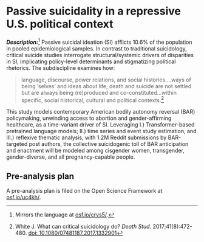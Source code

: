 # Passive suicidality in a repressive U.S. political context

***Description:***[^1] Passive suicidal ideation (SI) afflicts 10.6% of the population in pooled epidemiological samples. In contrast to traditional suicidology, critical suicide studies interrogate structural/systemic drivers of disparities in SI, implicating policy-level determinants and stigmatizing political rhetorics. The subdiscipline examines how: 
>language, discourse, power relations, and social histories….ways of being ‘selves’ and ideas about life, death and suicide are not settled but are always being (re)produced and co-constituted…within specific, social historical, cultural and political contexts.[^2]

This study models contemporary American bodily autonomy reversal (BAR) policymaking, unwinding access to abortion and gender-affirming healthcare, as a time-variant driver of SI. Leveraging I.) Transformer-based pretrained language models; II.) time series and event study estimation, and III.) reflexive thematic analysis, with 1.2M Reddit submissions by BAR-targeted post authors, the collective suicidogenic toll of BAR anticipation and enactment will be modeled among cisgender women, transgender, gender-diverse, and all pregnancy-capable people.

## Pre-analysis plan

A pre-analysis plan is filed on the Open Science Framework at [osf.io/uc4kh/](https://osf.io/uc4kh/).

[^1]: Mirrors the language at [osf.io/crvs5/](https://osf.io/z2wra/).

[^2]: White J. What can critical suicidology do? _Death Stud._ 2017;41(8):472-480. [doi: 10.1080/07481187.2017.1332901](https://doi.org/10.1080/07481187.2017.1332901)
